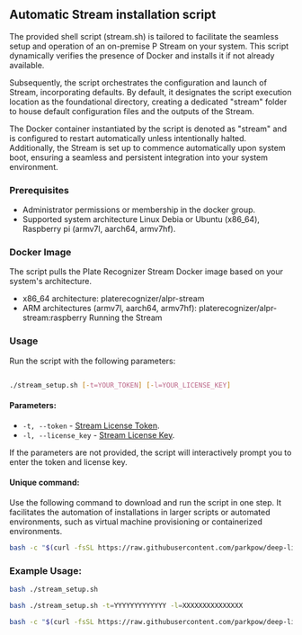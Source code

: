 ## Automatic Stream installation script

The provided shell script (stream.sh) is tailored to facilitate the seamless setup and operation of an on-premise P Stream on your system. This script dynamically verifies the presence of Docker and installs it if not already available.

Subsequently, the script orchestrates the configuration and launch of Stream, incorporating defaults. By default, it designates the script execution location as the foundational directory, creating a dedicated "stream" folder to house default configuration files and the outputs of the Stream.

The Docker container instantiated by the script is denoted as "stream" and is configured to restart automatically unless intentionally halted. Additionally, the Stream is set up to commence automatically upon system boot, ensuring a seamless and persistent integration into your system environment.


### Prerequisites
 - Administrator permissions or membership in the docker group.
 - Supported system architecture Linux Debia or Ubuntu (x86_64), Raspberry pi (armv7l, aarch64, armv7hf).

### Docker Image

The script pulls the Plate Recognizer Stream Docker image based on your system's architecture.

-  x86_64 architecture: platerecognizer/alpr-stream
-  ARM architectures (armv7l, aarch64, armv7hf): platerecognizer/alpr-stream:raspberry
Running the Stream


### Usage
Run the script with the following parameters:
```bash

./stream_setup.sh [-t=YOUR_TOKEN] [-l=YOUR_LICENSE_KEY]
```
#### Parameters:

- `-t, --token` - [Stream License Token](https://app.platerecognizer.com/products/stream/).
- `-l, --license_key` - [Stream License Key](https://app.platerecognizer.com/products/stream/).

If the parameters are not provided, the script will interactively prompt you to enter the token and license key.

#### Unique command:

Use the following command to download and run the script in one step. It facilitates the automation of installations in larger scripts or automated environments, such as virtual machine provisioning or containerized environments.

```bash
bash -c "$(curl -fsSL https://raw.githubusercontent.com/parkpow/deep-license-plate-recognition/script-Install-stream/docker/master/stream.sh)" -- -t=YOUR_TOKEN -l=YOUR_LICENSE_KEY
```

### Example Usage:


```bash 
bash ./stream_setup.sh 
```

```bash 
bash ./stream_setup.sh -t=YYYYYYYYYYYYY -l=XXXXXXXXXXXXXXX 
```

```bash
bash -c "$(curl -fsSL https://raw.githubusercontent.com/parkpow/deep-license-plate-recognition/script-Install-stream/docker/master/stream.sh)" -- -t=YYYYYYYYYYYYYYYYYYYYYYYYYYYYY -l=XXXXXXXXXX

```


